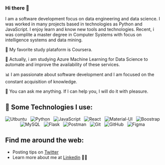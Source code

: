 ### Hi there 👋

<!--
**TinoSalgado09/TinoSalgado09** is a ✨ _special_ ✨ repository because its `README.md` (this file) appears on your GitHub profile.

Here are some ideas to get you started:

- 🔭 I’m currently working on ...
- 🌱 I’m currently learning ...
- 👯 I’m looking to collaborate on ...
- 🤔 I’m looking for help with ...
- 💬 Ask me about ...
- 📫 How to reach me: ...
- 😄 Pronouns: ...
- ⚡ Fun fact: ...
-->

I am a software development focus on data engineering and data science. I was worked in many projects based in technologies as Python and JavaScript. I enjoy learn and know new tools and technologies. Recent, i was complite a master degree in Computer Systems with focus on intelligence systems and data mining.

🚀 My favorite study plataform is Coursera.

🌱 Actually, i am studying Azure Machine Learning for Data Science to automate and improve the availability of these services.

📊 I am passionate about software development and I am focused on the constant acquisition of knowledge.

💬 You can ask me anything. If I can help you, I will do it with pleasure.



## 🎯 Some Technologies I use:
<p align="center">
<img src="https://img.shields.io/badge/Ubuntu-E95420?style=for-the-badge&logo=ubuntu&logoColor=white" alt="Utbuntu">&nbsp;&nbsp;
<img src="https://img.shields.io/badge/Python-3776AB?style=for-the-badge&logo=python&logoColor=white" alt="Python">&nbsp;&nbsp;
<img src="https://img.shields.io/badge/JavaScript-F7DF1E?style=for-the-badge&logo=javascript&logoColor=white" alt="JavaScript">&nbsp;&nbsp;
<img src="https://img.shields.io/badge/-ReactJs-61DAFB?&style=for-the-badge&logo=react&logoColor=white" alt="React">&nbsp;&nbsp;
<img src="https://img.shields.io/badge/Material--UI-0081CB?style=for-the-badge&logo=material-ui&logoColor=white" alt="Material-UI">&nbsp;&nbsp;
<img src="https://img.shields.io/badge/Bootstrap-563D7C?style=for-the-badge&logo=bootstrap&logoColor=white" alt="Boostrap">&nbsp;&nbsp;
<img src="https://img.shields.io/badge/MySQL-0081CB?style=for-the-badge&logo=mysql&logoColor=white" alt="MySQL">&nbsp;&nbsp;
<img src="https://img.shields.io/badge/Flask-000000?style=for-the-badge&logo=flask&logoColor=white" alt="Flask">&nbsp;&nbsp;
<img src="https://img.shields.io/badge/Postman-FF6C37?style=for-the-badge&logo=Postman&logoColor=white" alt="Postman">&nbsp;&nbsp;
<img src="https://img.shields.io/badge/Git-F05032?style=for-the-badge&logo=git&logoColor=white" alt="Git">&nbsp;&nbsp;
<img src="https://img.shields.io/badge/GitHub-100000?style=for-the-badge&logo=github&logoColor=white" alt="GitHub">&nbsp;&nbsp;
<img src="https://img.shields.io/badge/Figma-F24E1E?style=for-the-badge&logo=figma&logoColor=white" alt="Figma">&nbsp;&nbsp;
</p>

##  Find me around the web:
- Posting tips on <a href="https://twitter.com/TinoSalgado1">Twitter</a>
- Learn more about me at <a href="www.linkedin.com/in/cirilotinosalgado">Linkedin</a> 👨‍💼


